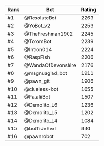 Rank|Bot|Rating
---|---|---
#1|@ResoluteBot|2263
#2|@YoBot_v2|2253
#3|@TheFreshman1902|2245
#4|@ToromBot|2239
#5|@Intron014|2224
#6|@RaspFish|2206
#7|@WandaOfDevonshire|2176
#8|@magnusglad_bot|1911
#9|@pawn_git|1906
#10|@clueless-bot|1655
#11|@FataliiBot|1507
#12|@Demolito_L6|1236
#13|@Demolito_L5|1202
#14|@Demolito_L4|1084
#15|@botTideEval|846
#16|@pawnrobot|702
